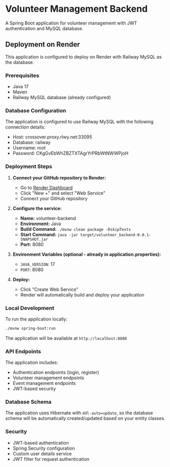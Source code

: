 # Volunteer Management Backend

A Spring Boot application for volunteer management with JWT authentication and MySQL database.

## Deployment on Render

This application is configured to deploy on Render with Railway MySQL as the database.

### Prerequisites

- Java 17
- Maven
- Railway MySQL database (already configured)

### Database Configuration

The application is configured to use Railway MySQL with the following connection details:
- Host: crossover.proxy.rlwy.net:33095
- Database: railway
- Username: root
- Password: CKgGvEbWhZBZTXTAgrYrPRbWtNWWPjoH

### Deployment Steps

1. **Connect your GitHub repository to Render:**
   - Go to [Render Dashboard](https://dashboard.render.com)
   - Click "New +" and select "Web Service"
   - Connect your GitHub repository

2. **Configure the service:**
   - **Name:** volunteer-backend
   - **Environment:** Java
   - **Build Command:** `./mvnw clean package -DskipTests`
   - **Start Command:** `java -jar target/volunteer_backend-0.0.1-SNAPSHOT.jar`
   - **Port:** 8080

3. **Environment Variables (optional - already in application.properties):**
   - `JAVA_VERSION`: 17
   - `PORT`: 8080

4. **Deploy:**
   - Click "Create Web Service"
   - Render will automatically build and deploy your application

### Local Development

To run the application locally:

```bash
./mvnw spring-boot:run
```

The application will be available at `http://localhost:8080`

### API Endpoints

The application includes:
- Authentication endpoints (login, register)
- Volunteer management endpoints
- Event management endpoints
- JWT-based security

### Database Schema

The application uses Hibernate with `ddl-auto=update`, so the database schema will be automatically created/updated based on your entity classes.

### Security

- JWT-based authentication
- Spring Security configuration
- Custom user details service
- JWT filter for request authentication 